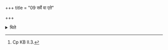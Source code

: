 +++
title = "09 सर्वे वा एते"

+++

<details><summary>थिते</summary>

9. "All these (fires) are established for the sake of offerings. He offers four (libations) in the Garhapatya-fire, four in the Dakṣiṇa (fire), two in the Āhavanīya (fire). They become ten. The Virāj-metre consists of ten syllables. The sacrifice is measured by means of Vijāj"--Thus (is said) in a Brāhmaṇa of the R̥gveda.[^1]  

[^1]: Cp KB II.3.
</details>
